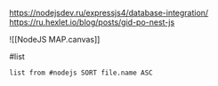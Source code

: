 https://nodejsdev.ru/expressjs4/database-integration/
https://ru.hexlet.io/blog/posts/gid-po-nest-js

![[NodeJS MAP.canvas]]

#list

```dataview
list from #nodejs SORT file.name ASC
```
